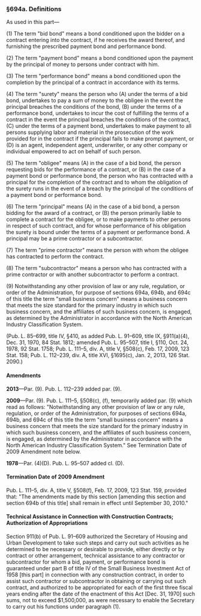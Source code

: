 ### §694a. Definitions ###

As used in this part—

(1) The term "bid bond" means a bond conditioned upon the bidder on a contract entering into the contract, if he receives the award thereof, and furnishing the prescribed payment bond and performance bond.

(2) The term "payment bond" means a bond conditioned upon the payment by the principal of money to persons under contract with him.

(3) The term "performance bond" means a bond conditioned upon the completion by the principal of a contract in accordance with its terms.

(4) The term "surety" means the person who (A) under the terms of a bid bond, undertakes to pay a sum of money to the obligee in the event the principal breaches the conditions of the bond, (B) under the terms of a performance bond, undertakes to incur the cost of fulfilling the terms of a contract in the event the principal breaches the conditions of the contract, (C) under the terms of a payment bond, undertakes to make payment to all persons supplying labor and material in the prosecution of the work provided for in the contract if the principal fails to make prompt payment, or (D) is an agent, independent agent, underwriter, or any other company or individual empowered to act on behalf of such person.

(5) The term "obligee" means (A) in the case of a bid bond, the person requesting bids for the performance of a contract, or (B) in the case of a payment bond or performance bond, the person who has contracted with a principal for the completion of the contract and to whom the obligation of the surety runs in the event of a breach by the principal of the conditions of a payment bond or performance bond.

(6) The term "principal" means (A) in the case of a bid bond, a person bidding for the award of a contract, or (B) the person primarily liable to complete a contract for the obligee, or to make payments to other persons in respect of such contract, and for whose performance of his obligation the surety is bound under the terms of a payment or performance bond. A principal may be a prime contractor or a subcontractor.

(7) The term "prime contractor" means the person with whom the obligee has contracted to perform the contract.

(8) The term "subcontractor" means a person who has contracted with a prime contractor or with another subcontractor to perform a contract.

(9) Notwithstanding any other provision of law or any rule, regulation, or order of the Administration, for purpose of sections 694a, 694b, and 694c of this title the term "small business concern" means a business concern that meets the size standard for the primary industry in which such business concern, and the affiliates of such business concern, is engaged, as determined by the Administrator in accordance with the North American Industry Classification System.

(Pub. L. 85–699, title IV, §410, as added Pub. L. 91–609, title IX, §911(a)(4), Dec. 31, 1970, 84 Stat. 1812; amended Pub. L. 95–507, title I, §110, Oct. 24, 1978, 92 Stat. 1758; Pub. L. 111–5, div. A, title V, §508(c), Feb. 17, 2009, 123 Stat. 158; Pub. L. 112–239, div. A, title XVI, §1695(c), Jan. 2, 2013, 126 Stat. 2090.)

#### Amendments ####

**2013**—Par. (9). Pub. L. 112–239 added par. (9).

**2009**—Par. (9). Pub. L. 111–5, §508(c), (f), temporarily added par. (9) which read as follows: "Notwithstanding any other provision of law or any rule, regulation, or order of the Administration, for purposes of sections 694a, 694b, and 694c of this title the term "small business concern" means a business concern that meets the size standard for the primary industry in which such business concern, and the affiliates of such business concern, is engaged, as determined by the Administrator in accordance with the North American Industry Classification System." See Termination Date of 2009 Amendment note below.

**1978**—Par. (4)(D). Pub. L. 95–507 added cl. (D).

#### Termination Date of 2009 Amendment ####

Pub. L. 111–5, div. A, title V, §508(f), Feb. 17, 2009, 123 Stat. 159, provided that: "The amendments made by this section [amending this section and section 694b of this title] shall remain in effect until September 30, 2010."

#### Technical Assistance in Connection with Construction Contracts; Authorization of Appropriations ####

Section 911(b) of Pub. L. 91–609 authorized the Secretary of Housing and Urban Development to take such steps and carry out such activities as he determined to be necessary or desirable to provide, either directly or by contract or other arrangement, technical assistance to any contractor or subcontractor for whom a bid, payment, or performance bond is guaranteed under part B of title IV of the Small Business Investment Act of 1958 [this part] in connection with any construction contract, in order to assist such contractor or subcontractor in obtaining or carrying out such contract, and authorized to be appropriated for each of the first three fiscal years ending after the date of the enactment of this Act [Dec. 31, 1970] such sums, not to exceed $1,500,000, as were necessary to enable the Secretary to carry out his functions under paragraph (1).